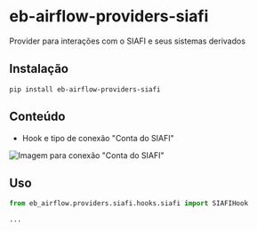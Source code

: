 # eb-airflow-providers-siafi

Provider para interações com o SIAFI e seus sistemas derivados

## Instalação

```shell
pip install eb-airflow-providers-siafi
```

## Conteúdo

- Hook e tipo de conexão "Conta do SIAFI"

![Imagem para conexão "Conta do SIAFI"](https://imgur.com/a/DeKSFPb)

## Uso

```python
from eb_airflow.providers.siafi.hooks.siafi import SIAFIHook

...
```

